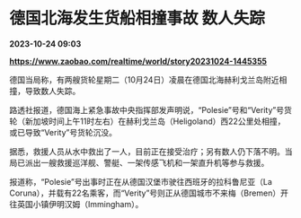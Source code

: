 # 德国北海发生货船相撞事故 数人失踪

**2023-10-24 09:03**

**https://www.zaobao.com/realtime/world/story20231024-1445355**

德国当局称，有两艘货轮星期二（10月24日）凌晨在德国北海赫利戈兰岛附近相撞，导致数人失踪。

路透社报道，德国海上紧急事故中央指挥部发声明说，“Polesie”号和“Verity”号货轮（新加坡时间上午11时左右）在赫利戈兰岛（Heligoland）西22公里处相撞，或已导致“Verity”号货轮沉没。

据悉，救援人员从水中救出了一人，目前正在接受治疗；另有数人仍下落不明。当局已派出一艘救援巡洋舰、警艇、一架传感飞机和一架直升机等参与救援。

报道称，“Polesie”号出事时正在从德国汉堡市驶往西班牙的拉科鲁尼亚（La Coruna），并载有22名乘客，而“Verity”号则正从德国城市不来梅（Bremen）开往英国小镇伊明汉姆（Immingham）。